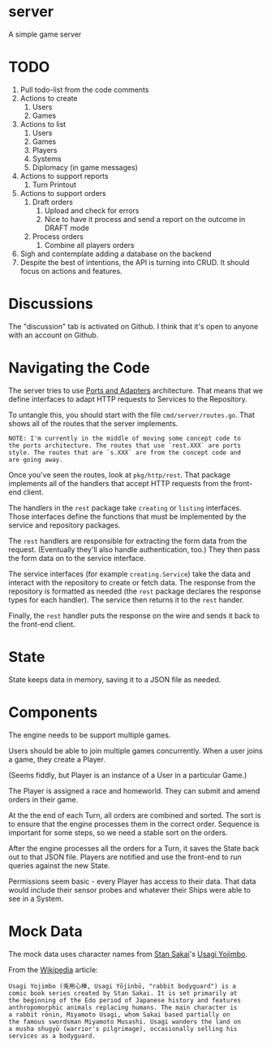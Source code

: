 # server
A simple game server

# TODO
1. Pull todo-list from the code comments
1. Actions to create
    1. Users
    1. Games
1. Actions to list
    1. Users
    1. Games
    1. Players
    1. Systems
    1. Diplomacy (in game messages)
1. Actions to support reports
    1. Turn Printout
1. Actions to support orders
    1. Draft orders
        1. Upload and check for errors
        1. Nice to have it process and send a report on the outcome in DRAFT mode
    1. Process orders
        1. Combine all players orders
1. Sigh and contemplate adding a database on the backend
1. Despite the best of intentions, the API is turning into CRUD.
It should focus on actions and features.

# Discussions
The "discussion" tab is activated on Github.
I think that it's open to anyone with an account on Github.

# Navigating the Code
The server tries to use [Ports and Adapters](https://en.wikipedia.org/wiki/Hexagonal_architecture_(software)) architecture. 
That means that we define interfaces to adapt HTTP requests to Services to the Repository.

To untangle this, you should start with the file `cmd/server/routes.go`.
That shows all of the routes that the server implements.

    NOTE: I'm currently in the middle of moving some concept code to
    the ports architecture. The routes that use `rest.XXX` are ports
    style. The routes that are `s.XXX` are from the concept code and
    are going away.

Once you've seen the routes, look at `pkg/http/rest`.
That package implements all of the handlers that accept HTTP requests from the front-end client.

The handlers in the `rest` package take `creating` or `listing` interfaces.
Those interfaces define the functions that must be implemented by the service and repository packages.

The `rest` handlers are responsible for extracting the form data from the request.
(Eventually they'll also handle authentication, too.)
They then pass the form data on to the service interface.

The service interfaces (for example `creating.Service`) take the data and interact with the repository to create or fetch data.
The response from the repository is formatted as needed (the `rest` package declares the response types for each handler).
The service then returns it to the `rest` hander.

Finally, the `rest` handler puts the response on the wire and sends it back to the front-end client.

# State
State keeps data in memory, saving it to a JSON file as needed.

# Components
The engine needs to be support multiple games.

Users should be able to join multiple games concurrently.
When a user joins a game, they create a Player.

(Seems fiddly, but Player is an instance of a User in a particular Game.)

The Player is assigned a race and homeworld.
They can submit and amend orders in their game.

At the the end of each Turn, all orders are combined and sorted.
The sort is to ensure that the engine processes them in the correct order.
Sequence is important for some steps, so we need a stable sort on the orders.

After the engine processes all the orders for a Turn,
it saves the State back out to that JSON file.
Players are notified and use the front-end to run queries
against the new State.

Permissions seem basic - every Player has access to their data.
That data would include their sensor probes and whatever
their Ships were able to see in a System.

# Mock Data
The mock data uses character names from
[Stan Sakai](https://stansakai.com/)'s
[Usagi Yojimbo](http://www.usagiyojimbo.com/).

From the [Wikipedia](https://en.wikipedia.org/wiki/Usagi_Yojimbo) article:

    Usagi Yojimbo (兎用心棒, Usagi Yōjinbō, "rabbit bodyguard") is a
    comic book series created by Stan Sakai. It is set primarily at
    the beginning of the Edo period of Japanese history and features
    anthropomorphic animals replacing humans. The main character is
    a rabbit rōnin, Miyamoto Usagi, whom Sakai based partially on
    the famous swordsman Miyamoto Musashi. Usagi wanders the land on
    a musha shugyō (warrior's pilgrimage), occasionally selling his
    services as a bodyguard. 
